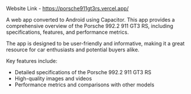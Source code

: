 Website Link - https://porsche911gt3rs.vercel.app/
  
A web app converted to Android using Capacitor. This app provides a comprehensive overview of the Porsche 992.2 911 GT3 RS, including specifications, features, and performance metrics.

  The app is designed to be user-friendly and informative, making it a great resource for car enthusiasts and potential buyers alike.

  Key features include:
  - Detailed specifications of the Porsche 992.2 911 GT3 RS
  - High-quality images and videos
  - Performance metrics and comparisons with other models
